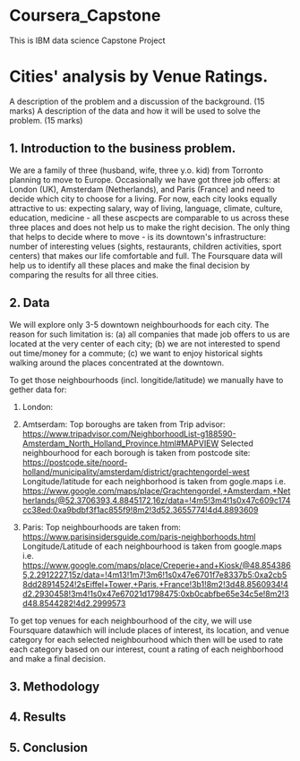 # Coursera_Capstone
This is IBM data science Capstone Project 
# Cities' analysis by Venue Ratings.

A description of the problem and a discussion of the background. (15 marks)
A description of the data and how it will be used to solve the problem. (15 marks)
## 1. Introduction to the business problem.
We are a family of three (husband, wife, three y.o. kid) from Torronto planning to move to Europe. Occasionally we have got three job offers: at London (UK), Amsterdam (Netherlands), and Paris (France) and need to decide which city to choose for a living. For now, each city looks equally attractive to us: expecting salary, way of living, language, climate, culture, education, medicine - all these ascpects are comparable to us across these three places and does not help us to make the right decision. The only thing that helps to decide where to move - is its downtown's infrastructure: number of interesting velues (sights, restaurants, children activities, sport centers) that makes our life comfortable and full. The Foursquare data will help us to identify all these places and make the final decision by comparing the results for all three cities.  
 
## 2. Data

We will explore only 3-5 downtown neighbourhoods for each city. The reason for such limitation is:
(a) all companies that made job offers to us are located at the very center of each city;
(b) we are not interested to spend out time/money for a commute;
(c) we want to enjoy historical sights walking around the places concentrated at the downtown.

To get those neighbourhoods (incl. longitide/latitude) we manually have to gether data for:
1. London:
   
2. Amtserdam:
Top boroughs are taken from Trip advisor: https://www.tripadvisor.com/NeighborhoodList-g188590-Amsterdam_North_Holland_Province.html#MAPVIEW
Selected neighbourhood for each borough is taken from postcode site: https://postcode.site/noord-holland/municipality/amsterdam/district/grachtengordel-west
Longitude/latitude for each neighborhood is taken from gogle.maps i.e. https://www.google.com/maps/place/Grachtengordel,+Amsterdam,+Netherlands/@52.3706393,4.8845172,16z/data=!4m5!3m4!1s0x47c609c174cc38ed:0xa9bdbf3f1ac855f9!8m2!3d52.3655774!4d4.8893609


3. Paris:
Top neighbourhoods are taken from: https://www.parisinsidersguide.com/paris-neighborhoods.html
Longitude/Latitude of each neighbourhood is taken from google.maps i.e. https://www.google.com/maps/place/Creperie+and+Kiosk/@48.8543865,2.2912227,15z/data=!4m13!1m7!3m6!1s0x47e6701f7e8337b5:0xa2cb58dd28914524!2sEiffel+Tower,+Paris,+France!3b1!8m2!3d48.8560934!4d2.2930458!3m4!1s0x47e67021d1798475:0xb0cabfbe65e34c5e!8m2!3d48.8544282!4d2.2999573
 
To get top venues for each neighbourhood of the city, we will use Foursquare datawhich will include places of interest, its location, and venue category for each selected neighbourhood which then will be used to rate each category based on our interest, count a rating of each neighborhood and make a final decision.  

## 3. Methodology
## 4. Results
## 5. Conclusion

